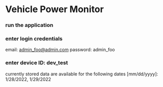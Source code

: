 # Vehicle Power Monitor 

### run the application 


### enter login credentials
email: admin_foo@admin.com
password: admin_foo


### enter device ID: dev_test
currently stored data are available for the following dates [mm/dd/yyyy]: 1/28/2022, 1/29/2022
